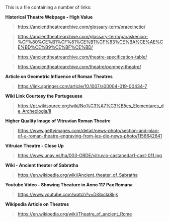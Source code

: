 
This is a file containing a number of links:

**Historical Theatre Webpage - High Value**
>https://ancienttheatrearchive.com/glossary-term/praecinctio/

>https://ancienttheatrearchive.com/glossary-term/paraskenion-%CF%80%CE%B1%CF%81%CE%B1%CF%83%CE%BA%CE%AE%CE%BD%CE%B9%CE%BF%CE%BD/

>https://ancienttheatrearchive.com/theatre-specification-table/

>https://ancienttheatrearchive.com/theatre/pompey-theatre/

**Article on Geometric Influence of Roman Theatres**
>https://link.springer.com/article/10.1007/s00004-019-00434-7

**Wiki Link Courtesy the Portugeuese**
>https://pt.wikisource.org/wiki/No%C3%A7%C3%B5es_Elementares_de_Archeologia/II

**Higher Quality Image of Vitruvian Roman Theatre**
>https://www.gettyimages.com/detail/news-photo/section-and-plan-of-a-roman-theatre-engraving-from-les-dix-news-photo/1156642641

**Vitruian Theatre - Close Up**
>https://www.unav.es/ha/003-ORDE/vitruvio-castaneda/1-cast-011.jpg

**Wiki - Ancient theater of Sabratha**
>https://en.wikipedia.org/wiki/Ancient_theater_of_Sabratha

**Youtube Video - Showing Theature in Anno 117 Pax Romana**
>https://www.youtube.com/watch?v=DiGxcIa8kjk

**Wikipedia Article  on Theatres**
>https://en.wikipedia.org/wiki/Theatre_of_ancient_Rome